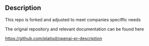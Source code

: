 ## Description
This repo is forked and adjusted to meet companies speciffic needs

The orignal repository and relevant documentation can be found here

https://github.com/platisd/openai-pr-description
